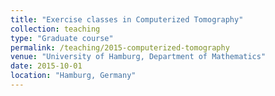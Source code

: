 ```yaml
---
title: "Exercise classes in Computerized Tomography"
collection: teaching
type: "Graduate course"
permalink: /teaching/2015-computerized-tomography
venue: "University of Hamburg, Department of Mathematics"
date: 2015-10-01
location: "Hamburg, Germany"
---
```

